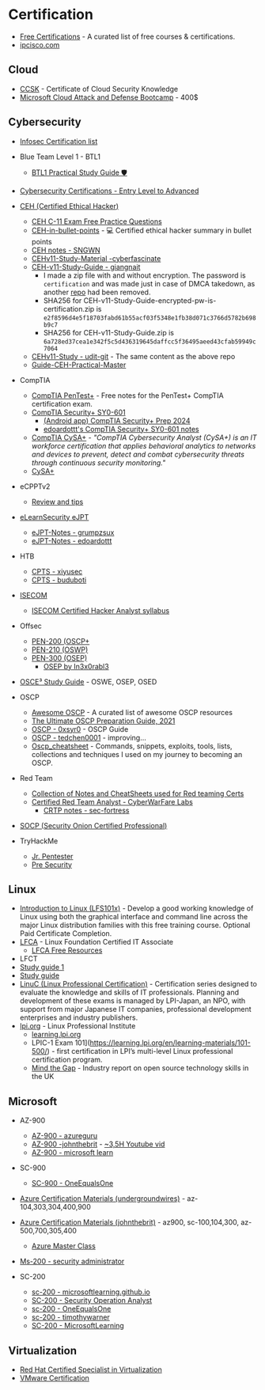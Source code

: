 # Certification

- [Free Certifications](https://github.com/cloudcommunity/Free-Certifications) - A curated list of free courses & certifications. 
- [ipcisco.com](https://ipcisco.com/)

## Cloud
- [CCSK](https://cloudsecurityalliance.org/education/ccsk) - Certificate of Cloud Security Knowledge
- [Microsoft Cloud Attack and Defense Bootcamp](https://bootcamps.pwnedlabs.io/mcrtp-bootcamp) - 400$

## Cybersecurity
- [Infosec Certification list](https://resources.infosecinstitute.com/certifications/)
- Blue Team Level 1 - BTL1
  - [BTL1 Practical Study Guide 🛡️](https://github.com/Nervi0zz0/BTL1-Study-Guide)
- [Cybersecurity Certifications - Entry Level to Advanced](https://github.com/CyberSecurityUP/Cybersecurity-Certifications-Guide)
- [CEH (Certified Ethical Hacker)](https://www.eccouncil.org/programs/certified-ethical-hacker-ceh/)
  - [CEH C-11 Exam Free Practice Questions](https://certdemy.com/certified-ethical-hacker-exam-free-practice-questions/)
  - [CEH-in-bullet-points](https://github.com/undergroundwires/CEH-in-bullet-points) - 💻 Certified ethical hacker summary in bullet points
  - [CEH notes - SNGWN](https://github.com/SNGWN/CEH-Notes)
  - [CEHv11-Study-Material -cyberfascinate](https://github.com/cyberfascinate/CEHv11-Study-Material)
  - [CEH-v11-Study-Guide - giangnait](https://github.com/giangnait/CEH-v11-Study-Guide)
    - I made a zip file with and without encryption. The password is `certification` and was made just in case of DMCA takedown, as another [repo](https://github.com/imrk51/CEH-v11-Study-Guide) had been removed.
    - SHA256 for CEH-v11-Study-Guide-encrypted-pw-is-certification.zip is `e2f8596d4e5f18703fabd61b55acf03f5348e1fb38d071c3766d5782b698b9c7`
    - SHA256 for CEH-v11-Study-Guide.zip is `6a728ed37cea1e342f5c5d436319645daffcc5f36495aeed43cfab59949c7064`
  - [CEHv11-Study - udit-git](https://github.com/udit-git/CEHv11-Study) - The same content as the above repo
  - [Guide-CEH-Practical-Master](https://github.com/CyberSecurityUP/Guide-CEH-Practical-Master)
- CompTIA
  - [CompTIA PenTest+](https://github.com/erichmair/PenTest_Plus) - Free notes for the PenTest+ CompTIA certification exam. 
  - [CompTIA Security+ SY0-601](https://github.com/fjavierm/security-plus)
    - [(Android app) CompTIA Security+ Prep 2024](https://play.google.com/store/apps/details?id=security.exam&hl=en_US)
    - [edoardottt's CompTIA Security+ SY0-601 notes](https://github.com/edoardottt/CompTIA-Security-notes)
  - [CompTIA CySA+](https://www.comptia.org/certifications/cybersecurity-analyst) - _"CompTIA Cybersecurity Analyst (CySA+) is an IT workforce certification that applies behavioral analytics to networks and devices to prevent, detect and combat cybersecurity threats through continuous security monitoring."_
  - [CySA+](https://github.com/ReefMeeter/CySA)
- eCPPTv2
  - [Review and tips](https://www.reddit.com/r/eLearnSecurity/comments/v73ox4/passed_ecpptv2_review_and_tips/) 
- [eLearnSecurity eJPT](https://security.ine.com/certifications/ejpt-certification/)
  - [eJPT-Notes - grumpzsux](https://github.com/grumpzsux/eJPT-Notes)
  - [eJPT-Notes - edoardottt](https://github.com/edoardottt/eJPT-notes)
- HTB
  - [CPTS - xiyusec](https://github.com/xiyusec/Ultimate-CPTS-Walkthrough)
  - [CPTS - buduboti](https://github.com/buduboti/CPTS-Walkthrough)

- [ISECOM](https://www.isecom.org/certification.html)
  - [ISECOM Certified Hacker Analyst syllabus](https://www.isecom.org/cha.pdf)

- Offsec
  - [PEN-200 (OSCP+](https://www.offsec.com/courses/pen-200/)
  - [PEN-210 (OSWP)]()
  - [PEN-300 (OSEP)](https://www.offsec.com/courses/pen-300/)
    - [OSEP by In3x0rabl3](https://github.com/In3x0rabl3/OSEP)
- [OSCE³ Study Guide](https://github.com/CyberSecurityUP/OSCE-Complete-Guide) - OSWE, OSEP, OSED

- OSCP
  - [Awesome OSCP](https://github.com/0x4D31/awesome-oscp) - A curated list of awesome OSCP resources
  - [The Ultimate OSCP Preparation Guide, 2021](https://johnjhacking.com/blog/the-oscp-preperation-guide-2020/)
  - [OSCP - 0xsyr0](https://github.com/0xsyr0/OSCP) - OSCP Guide
  - [OSCP - tedchen0001](https://github.com/tedchen0001/OSCP-Notes) - improving...
  - [Oscp_cheatsheet](https://github.com/CountablyInfinite/oscp_cheatsheet) - Commands, snippets, exploits, tools, lists, collections and techniques I used on my journey to becoming an OSCP.

- Red Team
  - [Collection of Notes and CheatSheets used for Red teaming Certs ](https://github.com/0xn1k5/Red-Teaming)
  - [ Certified Red Team Analyst - CyberWarFare Labs](https://cyberwarfare.live/product/red-team-analyst-crta/)
    - [CRTP notes - sec-fortress](https://github.com/sec-fortress/CRTP-Notes)
- [SOCP (Security Onion Certified Professional)](https://securityonionsolutions.com/certification)

- TryHackMe
  - [Jr. Pentester](https://tryhackme.com/path/outline/jrpenetrationtester)
  - [Pre Security](https://tryhackme.com/path/outline/presecurity)

## Linux
- [Introduction to Linux (LFS101x)](https://training.linuxfoundation.org/training/introduction-to-linux/) - Develop a good working knowledge of Linux using both the graphical interface and command line across the major Linux distribution families with this free training course. Optional Paid Certificate Completion.
- [LFCA](https://training.linuxfoundation.org/certification/certified-it-associate/) - Linux Foundation Certified IT Associate 
  - [LFCA Free Resources](https://training.linuxfoundation.org/resources/lfca-free-resources/)
- LFCT
-   [Study guide 1](https://itnext.io/linux-foundation-certified-cloud-technician-lfct-exam-study-guide-41506a8d3822)
-   [Study guide ](https://ravikirans.com/linux-lfct-study-guide/)
- [LinuC (Linux Professional Certification)](https://linuc.org/en/) - Certification series designed to evaluate the knowledge and skills of IT professionals. Planning and development of these exams is managed by LPI-Japan, an NPO, with support from major Japanese IT companies, professional development enterprises and industry publishers.
- [lpi.org](https://www.lpi.org) - Linux Professional Institute
  - [learning.lpi.org](https://learning.lpi.org/en/)
  - LPIC-1 Exam 101](https://learning.lpi.org/en/learning-materials/101-500/) - first certification in LPI’s multi-level Linux professional certification program.
  - [Mind the Gap](https://www.lpi.org/sites/default/files/Mind-The-Gap-Whitepaper.pdf)  - Industry report on open source technology skills in the UK

## Microsoft
- AZ-900
  - [AZ-900 - azureguru](https://www.azureguru.org/az-900-azure-fundamentals-guide/)
  - [AZ-900 -johnthebrit](https://github.com/johnthebrit/AZ900CertCourse) - [~3,5H Youtube vid](https://www.youtube.com/watch?v=tQp1YkB2Tgs)
  - [AZ-900 - microsoft learn](https://learn.microsoft.com/nb-no/credentials/certifications/resources/study-guides/az-900)
- SC-900
  - [SC-900 - OneEqualsOne](https://github.com/OneEqualsOne/Azure-Learning-Materials/tree/main/SC-900)

- [Azure Certification Materials (undergroundwires)](https://github.com/undergroundwires/Azure-in-bullet-points) - az-104,303,304,400,900
- [Azure Certification Materials (johnthebrit)](https://github.com/johnthebrit/CertificationMaterials) - az900, sc-100,104,300, az-500,700,305,400
  - [Azure Master Class ](https://github.com/johnthebrit/AzureMasterClass)
- [Ms-200 - security administrator](https://www.gitbit.org/course/ms-500)
- SC-200
  - [sc-200 - microsoftlearning.github.io](https://microsoftlearning.github.io/SC-200T00A-Microsoft-Security-Operations-Analyst/)
  - [SC-200 - Security Operation Analyst](https://skillcertpro.com/wp-content/uploads/2021/08/SC-200-Master-Cheat-Sheet.pdf)
  - [sc-200 - OneEqualsOne](https://github.com/OneEqualsOne/Azure-Learning-Materials/tree/main/SC-200)
  - [sc-200 - timothywarner](https://github.com/timothywarner/sc200)
  - [SC-200 - MicrosoftLearning](https://github.com/MicrosoftLearning/SC-200T00A-Microsoft-Security-Operations-Analyst)
## Virtualization
- [Red Hat Certified Specialist in Virtualization](https://www.redhat.com/en/services/certification/rhcs-virtualization)
- [VMware Certification](https://www.vmware.com/learning/certification.html)
